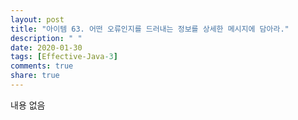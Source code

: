 ```yaml
---
layout: post
title: "아이템 63. 어떤 오류인지를 드러내는 정보를 상세한 메시지에 담아라."
description: " "
date: 2020-01-30
tags: [Effective-Java-3]
comments: true
share: true
---
```


내용 없음 